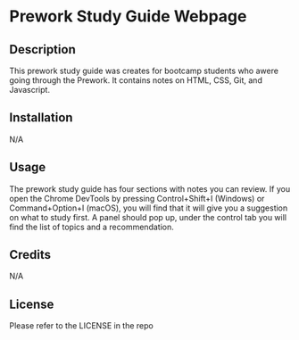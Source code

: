 # Prework Study Guide Webpage

## Description

This prework study guide was creates for bootcamp students who awere going through the Prework. It contains notes on HTML, CSS, Git, and Javascript.

## Installation

N/A

## Usage

The prework study guide has four sections with notes you can review. If you open the Chrome DevTools by pressing Control+Shift+I (Windows) or Command+Option+I (macOS), you will find that it will give you a suggestion on what to study first. A panel should pop up, under the control tab you will find the list of topics and a recommendation.

## Credits

N/A

## License

Please refer to the LICENSE in the repo